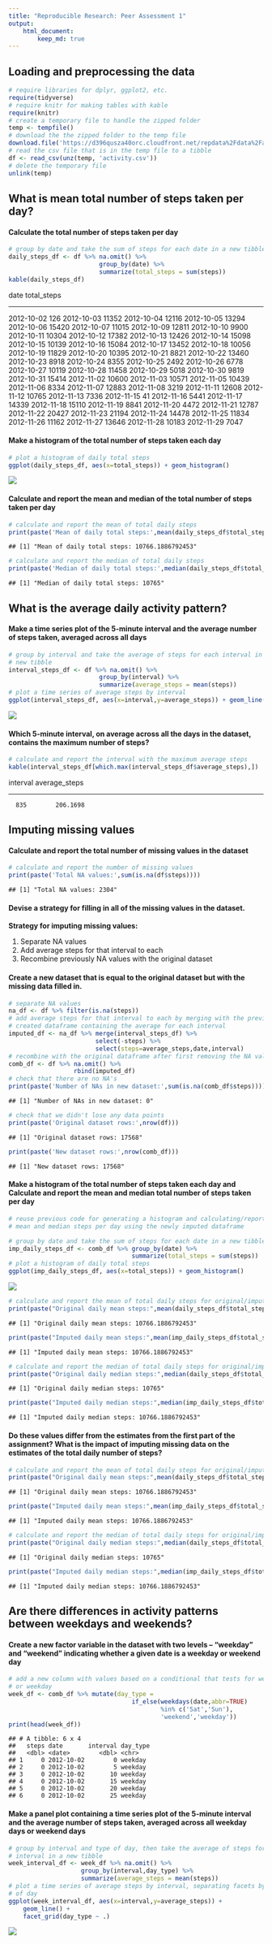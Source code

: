 ```yaml
---
title: "Reproducible Research: Peer Assessment 1"
output: 
    html_document:
        keep_md: true
---
```





## Loading and preprocessing the data



```r
# require libraries for dplyr, ggplot2, etc.
require(tidyverse)
# require knitr for making tables with kable
require(knitr)
# create a temporary file to handle the zipped folder
temp <- tempfile()
# download the the zipped folder to the temp file
download.file('https://d396qusza40orc.cloudfront.net/repdata%2Fdata%2Factivity.zip',temp)
# read the csv file that is in the temp file to a tibble
df <- read_csv(unz(temp, 'activity.csv'))
# delete the temporary file
unlink(temp)
```


## What is mean total number of steps taken per day?


#### Calculate the total number of steps taken per day

```r
# group by date and take the sum of steps for each date in a new tibble
daily_steps_df <- df %>% na.omit() %>% 
                         group_by(date) %>% 
                         summarize(total_steps = sum(steps))
kable(daily_steps_df)
```



date          total_steps
-----------  ------------
2012-10-02            126
2012-10-03          11352
2012-10-04          12116
2012-10-05          13294
2012-10-06          15420
2012-10-07          11015
2012-10-09          12811
2012-10-10           9900
2012-10-11          10304
2012-10-12          17382
2012-10-13          12426
2012-10-14          15098
2012-10-15          10139
2012-10-16          15084
2012-10-17          13452
2012-10-18          10056
2012-10-19          11829
2012-10-20          10395
2012-10-21           8821
2012-10-22          13460
2012-10-23           8918
2012-10-24           8355
2012-10-25           2492
2012-10-26           6778
2012-10-27          10119
2012-10-28          11458
2012-10-29           5018
2012-10-30           9819
2012-10-31          15414
2012-11-02          10600
2012-11-03          10571
2012-11-05          10439
2012-11-06           8334
2012-11-07          12883
2012-11-08           3219
2012-11-11          12608
2012-11-12          10765
2012-11-13           7336
2012-11-15             41
2012-11-16           5441
2012-11-17          14339
2012-11-18          15110
2012-11-19           8841
2012-11-20           4472
2012-11-21          12787
2012-11-22          20427
2012-11-23          21194
2012-11-24          14478
2012-11-25          11834
2012-11-26          11162
2012-11-27          13646
2012-11-28          10183
2012-11-29           7047

#### Make a histogram of the total number of steps taken each day

```r
# plot a histogram of daily total steps
ggplot(daily_steps_df, aes(x=total_steps)) + geom_histogram()
```

![](PA1_template_files/figure-html/unnamed-chunk-3-1.png)<!-- -->

#### Calculate and report the mean and median of the total number of steps taken per day

```r
# calculate and report the mean of total daily steps
print(paste('Mean of daily total steps:',mean(daily_steps_df$total_steps)))
```

```
## [1] "Mean of daily total steps: 10766.1886792453"
```

```r
# calculate and report the median of total daily steps
print(paste('Median of daily total steps:',median(daily_steps_df$total_steps)))
```

```
## [1] "Median of daily total steps: 10765"
```


## What is the average daily activity pattern?


#### Make a time series plot of the 5-minute interval and the average number of steps taken, averaged across all days

```r
# group by interval and take the average of steps for each interval in a 
# new tibble
interval_steps_df <- df %>% na.omit() %>% 
                         group_by(interval) %>% 
                         summarize(average_steps = mean(steps))
# plot a time series of average steps by interval
ggplot(interval_steps_df, aes(x=interval,y=average_steps)) + geom_line()
```

![](PA1_template_files/figure-html/unnamed-chunk-5-1.png)<!-- -->

#### Which 5-minute interval, on average across all the days in the dataset, contains the maximum number of steps?

```r
# calculate and report the interval with the maximum average steps
kable(interval_steps_df[which.max(interval_steps_df$average_steps),])
```



 interval   average_steps
---------  --------------
      835        206.1698


## Imputing missing values


#### Calculate and report the total number of missing values in the dataset

```r
# calculate and report the number of missing values
print(paste('Total NA values:',sum(is.na(df$steps))))
```

```
## [1] "Total NA values: 2304"
```

#### Devise a strategy for filling in all of the missing values in the dataset.

**Strategy for imputing missing values:**

1. Separate NA values
2. Add average steps for that interval to each
3. Recombine previously NA values with the original dataset

#### Create a new dataset that is equal to the original dataset but with the missing data filled in.

```r
# separate NA values
na_df <- df %>% filter(is.na(steps))
# add average steps for that interval to each by merging with the previously
# created dataframe containing the average for each interval
imputed_df <- na_df %>% merge(interval_steps_df) %>% 
                        select(-steps) %>%
                        select(steps=average_steps,date,interval)
# recombine with the original dataframe after first removing the NA values
comb_df <- df %>% na.omit() %>%
                  rbind(imputed_df)
# check that there are no NA's
print(paste('Number of NAs in new dataset:',sum(is.na(comb_df$steps))))
```

```
## [1] "Number of NAs in new dataset: 0"
```

```r
# check that we didn't lose any data points
print(paste('Original dataset rows:',nrow(df)))
```

```
## [1] "Original dataset rows: 17568"
```

```r
print(paste('New dataset rows:',nrow(comb_df)))
```

```
## [1] "New dataset rows: 17568"
```

#### Make a histogram of the total number of steps taken each day and Calculate and report the mean and median total number of steps taken per day

```r
# reuse previous code for generating a histogram and calculating/reporting
# mean and median steps per day using the newly imputed dataframe

# group by date and take the sum of steps for each date in a new tibble
imp_daily_steps_df <- comb_df %>% group_by(date) %>% 
                                  summarize(total_steps = sum(steps))
# plot a histogram of daily total steps
ggplot(imp_daily_steps_df, aes(x=total_steps)) + geom_histogram()
```

![](PA1_template_files/figure-html/unnamed-chunk-9-1.png)<!-- -->

```r
# calculate and report the mean of total daily steps for original/imputed
print(paste("Original daily mean steps:",mean(daily_steps_df$total_steps)))
```

```
## [1] "Original daily mean steps: 10766.1886792453"
```

```r
print(paste("Imputed daily mean steps:",mean(imp_daily_steps_df$total_steps)))
```

```
## [1] "Imputed daily mean steps: 10766.1886792453"
```

```r
# calculate and report the median of total daily steps for original/imputed
print(paste("Original daily median steps:",median(daily_steps_df$total_steps)))
```

```
## [1] "Original daily median steps: 10765"
```

```r
print(paste("Imputed daily median steps:",median(imp_daily_steps_df$total_steps)))
```

```
## [1] "Imputed daily median steps: 10766.1886792453"
```

#### Do these values differ from the estimates from the first part of the assignment? What is the impact of imputing missing data on the estimates of the total daily number of steps?

```r
# calculate and report the mean of total daily steps for original/imputed
print(paste("Original daily mean steps:",mean(daily_steps_df$total_steps)))
```

```
## [1] "Original daily mean steps: 10766.1886792453"
```

```r
print(paste("Imputed daily mean steps:",mean(imp_daily_steps_df$total_steps)))
```

```
## [1] "Imputed daily mean steps: 10766.1886792453"
```

```r
# calculate and report the median of total daily steps for original/imputed
print(paste("Original daily median steps:",median(daily_steps_df$total_steps)))
```

```
## [1] "Original daily median steps: 10765"
```

```r
print(paste("Imputed daily median steps:",median(imp_daily_steps_df$total_steps)))
```

```
## [1] "Imputed daily median steps: 10766.1886792453"
```


## Are there differences in activity patterns between weekdays and weekends?


#### Create a new factor variable in the dataset with two levels – “weekday” and “weekend” indicating whether a given date is a weekday or weekend day

```r
# add a new column with values based on a conditional that tests for weekend
# or weekday
week_df <- comb_df %>% mutate(day_type = 
                                  if_else(weekdays(date,abbr=TRUE)
                                          %in% c('Sat','Sun'),
                                          'weekend','weekday'))
print(head(week_df))
```

```
## # A tibble: 6 x 4
##   steps date       interval day_type
##   <dbl> <date>        <dbl> <chr>   
## 1     0 2012-10-02        0 weekday 
## 2     0 2012-10-02        5 weekday 
## 3     0 2012-10-02       10 weekday 
## 4     0 2012-10-02       15 weekday 
## 5     0 2012-10-02       20 weekday 
## 6     0 2012-10-02       25 weekday
```

#### Make a panel plot containing a time series plot of the 5-minute interval and the average number of steps taken, averaged across all weekday days or weekend days

```r
# group by interval and type of day, then take the average of steps for each 
# interval in a new tibble
week_interval_df <- week_df %>% na.omit() %>% 
                    group_by(interval,day_type) %>% 
                    summarize(average_steps = mean(steps))
# plot a time series of average steps by interval, separating facets by type
# of day
ggplot(week_interval_df, aes(x=interval,y=average_steps)) + 
    geom_line() + 
    facet_grid(day_type ~ .)
```

![](PA1_template_files/figure-html/unnamed-chunk-12-1.png)<!-- -->
